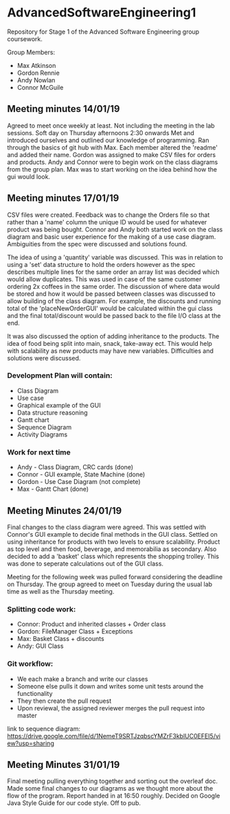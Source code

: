 # AdvancedSoftwareEngineering1
Repository for Stage 1 of the Advanced Software Engineering group coursework.

Group Members:
- Max Atkinson
- Gordon Rennie
- Andy Nowlan
- Connor McGuile

## Meeting minutes 14/01/19

Agreed to meet once weekly at least. Not including the meeting in the lab sessions. Soft day on Thursday afternoons 2:30 onwards
Met and introduced ourselves and outlined our knowledge of programming.
Ran through the basics of git hub with Max. Each member altered the 'readme' and added their name.
Gordon was assigned to make CSV files for orders and products.
Andy and Connor were to begin work on the class diagrams from the group plan. 
Max was to start working on the idea behind how the gui would look.

## Meeting minutes 17/01/19

CSV files were created. Feedback was to change the Orders file so that rather than a 'name' column the 
unique ID would be used for whatever product was being bought.
Connor and Andy both started work on the class diagram and basic user experience for the making of a use case diagram.
Ambiguities from the spec were discussed and solutions found.

The idea of using a 'quantity' variable was discussed. This was in relation to using a 'set' data structure to hold
the orders however as the spec describes multiple lines for the same order an array list was decided which would allow 
duplicates. This was used in case of the same customer ordering 2x coffees in the same order. 
The discussion of where data would be stored and how it would be passed between classes was discussed to allow building
of the class diagram. For example, the discounts and running total of the 'placeNewOrderGUI' would be calculated within the 
gui class and the final total/discount would be passed back to the file I/O class at the end. 

It was also discussed the option of adding inheritance to the products. The idea of food being split into main, snack,
take-away ect. This would help with scalability as new products may have new variables. Difficulties and solutions were 
discussed.

### Development Plan will contain:
- Class Diagram
- Use case
- Graphical example of the GUI
- Data structure reasoning
- Gantt chart
- Sequence Diagram
- Activity Diagrams

### Work for next time
- Andy - Class Diagram, CRC cards (done)
- Connor - GUI example, State Machine (done)
- Gordon - Use Case Diagram (not complete)
- Max - Gantt Chart (done)

## Meeting Minutes 24/01/19
Final changes to the class diagram were agreed. This was settled with Connor's GUI example to decide final methods 
in the GUI class. Settled on using inheritance for products with two levels to ensure scalability. Product as top level and then food, beverage,
and memorabilia as secondary. Also decided to add a 'basket' class which represents the shopping trolley. This was done to 
seperate calculations out of the GUI class. 

Meeting for the following week was pulled forward considering the deadline on Thursday. The group agreed to meet on 
Tuesday during the usual lab time as well as the Thursday meeting. 

### Splitting code work:
- Connor: Product and inherited classes + Order class
- Gordon: FileManager Class + Exceptions 
- Max: Basket Class + discounts
- Andy: GUI Class

### Git workflow:
- We each make a branch and write our classes
- Someone else pulls it down and writes some unit tests around the functionality
- They then create the pull request
- Upon reviewal, the assigned reviewer merges the pull request into master
 
link to sequence diagram:
https://drive.google.com/file/d/1NemeT9SRTJzqbscYMZrF3kblUC0EFEI5/view?usp=sharing

## Meeting Minutes 31/01/19
Final meeting pulling everything together and sorting out the overleaf doc. Made some final changes to our diagrams as we thought more about the flow of the program. Report handed in at 16:50 roughly. Decided on Google Java Style Guide for our code style. Off to pub.
